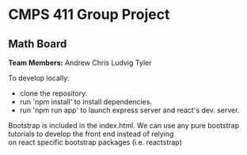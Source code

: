 # CMPS 411 Group Project
## Math Board

**Team Members:**
Andrew
Chris
Ludvig
Tyler

To develop locally:
- clone the repository.
- run 'npm install' to install dependencies.
- run 'npm run app' to launch express server and react's dev. server.

Bootstrap is included in the index.html.
We can use any pure bootstrap tutorials to develop the front end instead of relying<br>
on react specific bootstrap packages (i.e. reactstrap)
